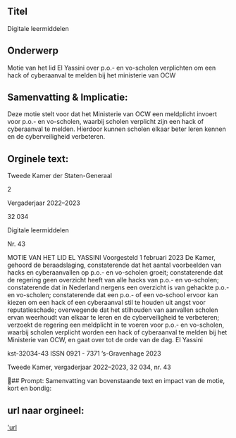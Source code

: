## Titel
Digitale leermiddelen
## Onderwerp
Motie van het lid El Yassini over p.o.- en vo-scholen verplichten om een hack of cyberaanval te melden bij het ministerie van OCW
## Samenvatting & Implicatie:

Deze motie stelt voor dat het Ministerie van OCW een meldplicht invoert voor p.o.- en vo-scholen, waarbij scholen verplicht zijn een hack of cyberaanval te melden. Hierdoor kunnen scholen elkaar beter leren kennen en de cyberveiligheid verbeteren.
## Orginele text:


Tweede Kamer der Staten-Generaal

2

Vergaderjaar 2022–2023

32 034

Digitale leermiddelen

Nr. 43

MOTIE VAN HET LID EL YASSINI
Voorgesteld 1 februari 2023
De Kamer,
gehoord de beraadslaging,
constaterende dat het aantal voorbeelden van hacks en cyberaanvallen op
p.o.- en vo-scholen groeit;
constaterende dat de regering geen overzicht heeft van alle hacks van
p.o.- en vo-scholen;
constaterende dat in Nederland nergens een overzicht is van gehackte
p.o.- en vo-scholen;
constaterende dat een p.o.- of een vo-school ervoor kan kiezen om een
hack of een cyberaanval stil te houden uit angst voor reputatieschade;
overwegende dat het stilhouden van aanvallen scholen ervan weerhoudt
van elkaar te leren en de cyberveiligheid te verbeteren;
verzoekt de regering een meldplicht in te voeren voor p.o.- en vo-scholen,
waarbij scholen verplicht worden een hack of cyberaanval te melden bij
het Ministerie van OCW,
en gaat over tot de orde van de dag.
El Yassini

kst-32034-43
ISSN 0921 - 7371
’s-Gravenhage 2023

Tweede Kamer, vergaderjaar 2022–2023, 32 034, nr. 43

## Prompt:
Samenvatting van bovenstaande text en impact van de motie, kort en bondig:

## url naar orgineel:
['url](https://gegevensmagazijn.tweedekamer.nl/OData/v4/2.0/Document(5afbf733-c530-4202-a808-43e01047b419)/resource)
